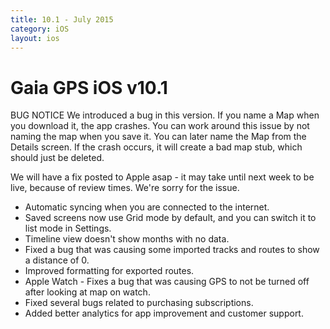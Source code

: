 ```yaml
---
title: 10.1 - July 2015
category: iOS
layout: ios
---
```


# Gaia GPS iOS v10.1

BUG NOTICE
We introduced a bug in this version. If you name a Map when you download it, the app crashes. You can work around this issue by not naming the map when you save it. You can later name the Map from the Details screen. If the crash occurs, it will create a bad map stub, which should just be deleted. 

We will have a fix posted to Apple asap - it may take until next week to be live, because of review times. We're sorry for the issue.

* Automatic syncing when you are connected to the internet.
* Saved screens now use Grid mode by default, and you can switch it to list mode in Settings.
* Timeline view doesn't show months with no data.
* Fixed a bug that was causing some imported tracks and routes to show a distance of 0.
* Improved formatting for exported routes.
* Apple Watch - Fixes a bug that was causing GPS to not be turned off after looking at map on watch.
* Fixed several bugs related to purchasing subscriptions.
* Added better analytics for app improvement and customer support.
